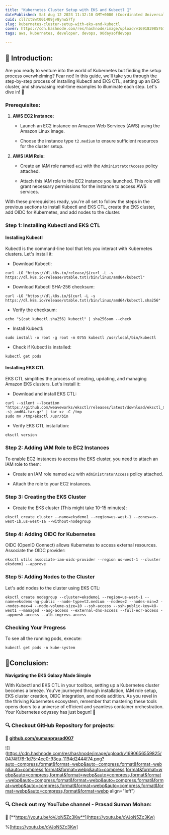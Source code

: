 ```yaml
---
title: "Kubernetes Cluster Setup with EKS and Kubectl 🚀"
datePublished: Sat Aug 12 2023 11:32:10 GMT+0000 (Coordinated Universal Time)
cuid: cll7xt8wt001409jv8ynw57fy
slug: kubernetes-cluster-setup-with-eks-and-kubectl
cover: https://cdn.hashnode.com/res/hashnode/image/upload/v1691839857672/b18da5ad-9c75-4b6f-8182-ac079e2b7a36.png
tags: aws, kubernetes, developer, devops, 90daysofdevops

---
```


## **📍 Introduction:**

Are you ready to venture into the world of Kubernetes but finding the setup process overwhelming? Fear not! In this guide, we'll take you through the step-by-step process of installing Kubectl and EKS CTL, setting up an EKS cluster, and showcasing real-time examples to illuminate each step. Let's dive in! 🌟

### **Prerequisites:**

1. **AWS EC2 Instance:**
    
    * Launch an EC2 instance on Amazon Web Services (AWS) using the Amazon Linux image.
        
    * Choose the instance type `t2.medium` to ensure sufficient resources for the cluster setup.
        
2. **AWS IAM Role:**
    
    * Create an IAM role named `ec2` with the `AdministratorAccess` policy attached.
        
    * Attach this IAM role to the EC2 instance you launched. This role will grant necessary permissions for the instance to access AWS services.
        

With these prerequisites ready, you're all set to follow the steps in the previous sections to install Kubectl and EKS CTL, create the EKS cluster, add OIDC for Kubernetes, and add nodes to the cluster.

### **Step 1: Installing Kubectl and EKS CTL**

#### **Installing Kubectl**

Kubectl is the command-line tool that lets you interact with Kubernetes clusters. Let's install it:

* Download Kubectl:
    

```plaintext
curl -LO "https://dl.k8s.io/release/$(curl -L -s https://dl.k8s.io/release/stable.txt)/bin/linux/amd64/kubectl"
```

* Download Kubectl SHA-256 checksum:
    

```plaintext
curl -LO "https://dl.k8s.io/$(curl -L -s https://dl.k8s.io/release/stable.txt)/bin/linux/amd64/kubectl.sha256"
```

* Verify the checksum:
    

```plaintext
echo "$(cat kubectl.sha256) kubectl" | sha256sum --check
```

* Install Kubectl:
    

```plaintext
sudo install -o root -g root -m 0755 kubectl /usr/local/bin/kubectl
```

* Check if Kubectl is installed:
    

```plaintext
kubectl get pods
```

#### **Installing EKS CTL**

EKS CTL simplifies the process of creating, updating, and managing Amazon EKS clusters. Let's install it:

* Download and install EKS CTL:
    

```plaintext
curl --silent --location "https://github.com/weaveworks/eksctl/releases/latest/download/eksctl_$(uname -s)_amd64.tar.gz" | tar xz -C /tmp
sudo mv /tmp/eksctl /usr/bin
```

* Verify EKS CTL installation:
    

```plaintext
eksctl version
```

### **Step 2: Adding IAM Role to EC2 Instances**

To enable EC2 instances to access the EKS cluster, you need to attach an IAM role to them:

* Create an IAM role named `ec2` with `AdministratorAccess` policy attached.
    
* Attach the role to your EC2 instances.
    

### **Step 3: Creating the EKS Cluster**

* Create the EKS cluster (This might take 10-15 minutes):
    

```plaintext
eksctl create cluster --name=eksdemo1 --region=us-west-1 --zones=us-west-1b,us-west-1a --without-nodegroup
```

### **Step 4: Adding OIDC for Kubernetes**

OIDC (OpenID Connect) allows Kubernetes to access external resources. Associate the OIDC provider:

```plaintext
eksctl utils associate-iam-oidc-provider --region us-west-1 --cluster eksdemo1 --approve
```

### **Step 5: Adding Nodes to the Cluster**

Let's add nodes to the cluster using EKS CTL:

```plaintext
eksctl create nodegroup --cluster=eksdemo1 --region=us-west-1 --name=eksdemo-ng-public --node-type=t2.medium --nodes=2 --nodes-min=2 --nodes-max=4 --node-volume-size=10 --ssh-access --ssh-public-key=k8-west1 --managed --asg-access --external-dns-access --full-ecr-access --appmesh-access --alb-ingress-access
```

### **Checking Your Progress**

To see all the running pods, execute:

```plaintext
kubectl get pods -n kube-system
```

## **📍Conclusion:**

**Navigating the EKS Galaxy Made Simple**

With Kubectl and EKS CTL in your toolbox, setting up a Kubernetes cluster becomes a breeze. You've journeyed through installation, IAM role setup, EKS cluster creation, OIDC integration, and node addition. As you revel in the thriving Kubernetes ecosystem, remember that mastering these tools opens doors to a universe of efficient and seamless container orchestration. Your Kubernetes odyssey has just begun! 🌌

### **🔍 Checkout GitHub Repository for projects:**

**🔗** [**github.com/sumanprasad007**](http://github.com/sumanprasad007)

![](https://cdn.hashnode.com/res/hashnode/image/upload/v1690656559825/0474ff76-1d75-4ce0-93ea-1194d2444f74.png?auto=compress,format&format=webp&auto=compress,format&format=webp&auto=compress,format&format=webp&auto=compress,format&format=webp&auto=compress,format&format=webp&auto=compress,format&format=webp&auto=compress,format&format=webp&auto=compress,format&format=webp&auto=compress,format&format=webp&auto=compress,format&format=webp&auto=compress,format&format=webp align="left")

### **🔍 Check out my YouTube channel - Prasad Suman Mohan:**

🔗 [**https://youtu.be/oVJoN5Zc3Kw**](https://youtu.be/oVJoN5Zc3Kw)

%[https://youtu.be/oVJoN5Zc3Kw]